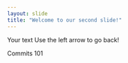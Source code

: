 ```yaml
---
layout: slide
title: "Welcome to our second slide!"
---
```

Your text
Use the left arrow to go back!

Commits 101
